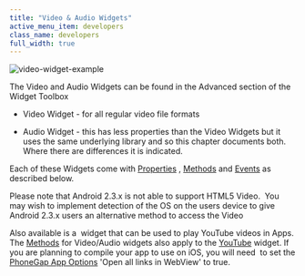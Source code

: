 ```yaml
---
title: "Video & Audio Widgets"
active_menu_item: developers
class_name: developers
full_width: true
---
```



![video-widget-example](/img/docs/video-widget-example.jpg)

The Video and Audio Widgets can be found in the Advanced section of the Widget Toolbox

 - Video Widget - for all regular video file formats

 - Audio Widget - this has less properties than the Video Widgets but it uses the same underlying library and so this chapter documents both. Where there are differences it is indicated.

Each of these Widgets come with [Properties](property,-methods,-event-summary/properties) , [Methods](property,-methods,-event-summary/vidmethods) and [Events](property,-methods,-event-summary/videvents) as described below.

Please note that Android 2.3.x is not able to support HTML5 Video.  You may wish to implement detection of the OS on the users device to give Android 2.3.x users an alternative method to access the Video

Also available is a  widget that can be used to play YouTube videos in Apps. The [Methods](property,-methods,-event-summary/vidmethods) for Video/Audio widgets also apply to the [YouTube](../../../widget-properties-events/advanced/youtube) widget. If you are planning to compile your app to use on iOS, you will need  to set the [PhoneGap App Options](../../../ac-mobile-build-phonegap/cordova/apps-developed-with-application-craft/enabling-device-features) 'Open all links in WebView' to true.

